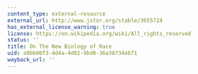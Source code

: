 ```yaml
---
content_type: external-resource
external_url: http://www.jstor.org/stable/3655724
has_external_license_warning: true
license: https://en.wikipedia.org/wiki/All_rights_reserved
status: ''
title: On The New Biology of Race
uid: a9bb00f3-4d4a-4d02-9bd0-36a38734eb71
wayback_url: ''
---
```

